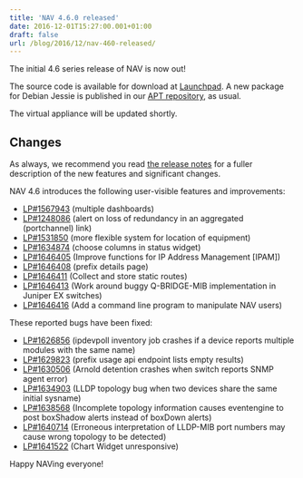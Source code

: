 ```yaml
---
title: 'NAV 4.6.0 released'
date: 2016-12-01T15:27:00.001+01:00
draft: false
url: /blog/2016/12/nav-460-released/
---
```


The initial 4.6 series release of NAV is now out!

The source code is available for download at [Launchpad](https://launchpad.net/nav/4.6/4.6.0). A new package for Debian Jessie is published in our [APT repository](https://nav.uninett.no/install-instructions/#debian), as usual.

The virtual appliance will be updated shortly.

## Changes

As always, we recommend you read [the release notes](https://nav.uninett.no/doc/4.6/release-notes.html#nav-4-6) for a fuller description of the new features and significant changes.

NAV 4.6 introduces the following user-visible features and improvements:

*   [LP#1567943](https://bugs.launchpad.net/nav/+bug/1567943/) (multiple dashboards)
*   [LP#1248086](https://bugs.launchpad.net/nav/+bug/1248086/) (alert on loss of redundancy in an aggregated (portchannel) link)
*   [LP#1531850](https://bugs.launchpad.net/nav/+bug/1531850/) (more flexible system for location of equipment)
*   [LP#1634874](https://bugs.launchpad.net/nav/+bug/1634874/) (choose columns in status widget)
*   [LP#1646405](https://bugs.launchpad.net/nav/+bug/1646405/) (Improve functions for IP Address Management \[IPAM\])
*   [LP#1646408](https://bugs.launchpad.net/nav/+bug/1646408/) (prefix details page)
*   [LP#1646411](https://bugs.launchpad.net/nav/+bug/1646411/) (Collect and store static routes)
*   [LP#1646413](https://bugs.launchpad.net/nav/+bug/1646413/) (Work around buggy Q-BRIDGE-MIB implementation in Juniper EX switches)
*   [LP#1646416](https://bugs.launchpad.net/nav/+bug/1646416/) (Add a command line program to manipulate NAV users)

These reported bugs have been fixed:

*   [LP#1626856](https://bugs.launchpad.net/nav/+bug/1626856/) (ipdevpoll inventory job crashes if a device reports multiple modules with the same name)
*   [LP#1629823](https://bugs.launchpad.net/nav/+bug/1629823/) (prefix usage api endpoint lists empty results)
*   [LP#1630506](https://bugs.launchpad.net/nav/+bug/1630506/) (Arnold detention crashes when switch reports SNMP agent error)
*   [LP#1634903](https://bugs.launchpad.net/nav/+bug/1634903/) (LLDP topology bug when two devices share the same initial sysname)
*   [LP#1638568](https://bugs.launchpad.net/nav/+bug/1638568/) (Incomplete topology information causes eventengine to post boxShadow alerts instead of boxDown alerts)
*   [LP#1640714](https://bugs.launchpad.net/nav/+bug/1640714/) (Erroneous interpretation of LLDP-MIB port numbers may cause wrong topology to be detected)
*   [LP#1641522](https://bugs.launchpad.net/nav/+bug/1641522/) (Chart Widget unresponsive)

Happy NAVing everyone!
